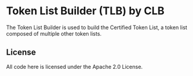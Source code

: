 # Token List Builder (TLB) by CLB

The Token List Builder is used to build the Certified Token List, a token list composed of multiple other token lists.

## License

All code here is licensed under the Apache 2.0 License.
